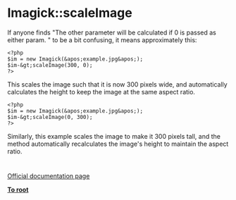 # Imagick::scaleImage





If anyone finds &quot;The other parameter will be calculated if 0 is passed as either param. &quot; to be a bit confusing, it means approximately this:



```
<?php
$im = new Imagick(&apos;example.jpg&apos;);
$im-&gt;scaleImage(300, 0);
?>
```


This scales the image such that it is now 300 pixels wide, and automatically calculates the height to keep the image at the same aspect ratio.



```
<?php
$im = new Imagick(&apos;example.jpg&apos;);
$im-&gt;scaleImage(0, 300);
?>
```


Similarly, this example scales the image to make it 300 pixels tall, and the method automatically recalculates the image&apos;s height to maintain the aspect ratio.

  

#

[Official documentation page](https://www.php.net/manual/en/imagick.scaleimage.php)

**[To root](/README.md)**